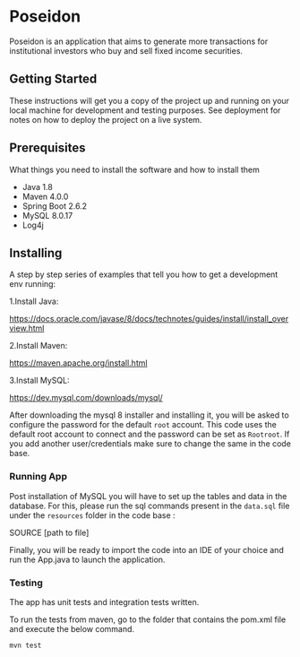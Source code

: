 # Poseidon

Poseidon is an application that aims to generate more transactions for institutional investors who buy and sell fixed income securities.

## Getting Started

These instructions will get you a copy of the project up and running on your local machine for development and testing purposes. See deployment for notes on how to deploy the project on a live system.

## Prerequisites

What things you need to install the software and how to install them

- Java 1.8
- Maven 4.0.0
- Spring Boot 2.6.2
- MySQL 8.0.17
- Log4j

## Installing

A step by step series of examples that tell you how to get a development env running:

1.Install Java:

https://docs.oracle.com/javase/8/docs/technotes/guides/install/install_overview.html

2.Install Maven:

https://maven.apache.org/install.html

3.Install MySQL:

https://dev.mysql.com/downloads/mysql/

After downloading the mysql 8 installer and installing it, you will be asked to configure the password for the default `root` account.
This code uses the default root account to connect and the password can be set as `Rootroot`. If you add another user/credentials make sure to change the same in the code base.

### Running App

Post installation of MySQL you will have to set up the tables and data in the database.
For this, please run the sql commands present in the `data.sql` file under the `resources` folder in the code base :

SOURCE [path to file]

Finally, you will be ready to import the code into an IDE of your choice and run the App.java to launch the application.

### Testing

The app has unit tests and integration tests written.

To run the tests from maven, go to the folder that contains the pom.xml file and execute the below command.

`mvn test`
